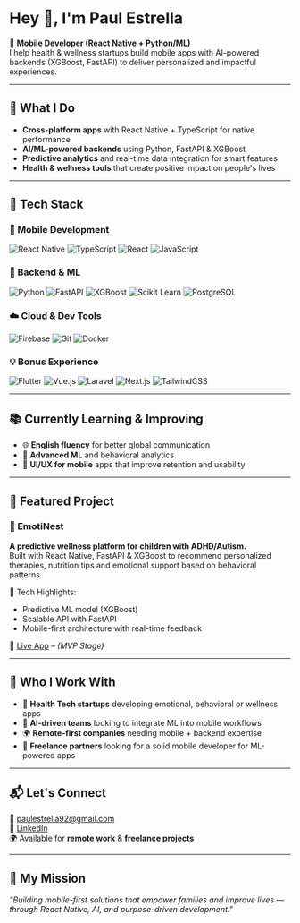 # Hey 👋, I'm Paul Estrella

🎯 **Mobile Developer (React Native + Python/ML)**  
I help health & wellness startups build mobile apps with AI-powered backends (XGBoost, FastAPI) to deliver personalized and impactful experiences.

---

## 🚀 What I Do
- **Cross-platform apps** with React Native + TypeScript for native performance
- **AI/ML-powered backends** using Python, FastAPI & XGBoost
- **Predictive analytics** and real-time data integration for smart features
- **Health & wellness tools** that create positive impact on people's lives

---

## 🔧 Tech Stack

### 📱 Mobile Development
![React Native](https://img.shields.io/badge/React%20Native-20232A?style=flat-square&logo=react&logoColor=61DAFB)
![TypeScript](https://img.shields.io/badge/TypeScript-3178C6?style=flat-square&logo=typescript&logoColor=white)
![React](https://img.shields.io/badge/React-61DAFB?style=flat-square&logo=react&logoColor=black)
![JavaScript](https://img.shields.io/badge/JavaScript-F7DF1E?style=flat-square&logo=javascript&logoColor=black)

### 🧠 Backend & ML
![Python](https://img.shields.io/badge/Python-3776AB?style=flat-square&logo=python&logoColor=white)
![FastAPI](https://img.shields.io/badge/FastAPI-009688?style=flat-square&logo=fastapi&logoColor=white)
![XGBoost](https://img.shields.io/badge/XGBoost-FF6600?style=flat-square&logo=xgboost&logoColor=white)
![Scikit Learn](https://img.shields.io/badge/Scikit--Learn-F7931E?style=flat-square&logo=scikit-learn&logoColor=white)
![PostgreSQL](https://img.shields.io/badge/PostgreSQL-4169E1?style=flat-square&logo=postgresql&logoColor=white)

### ☁️ Cloud & Dev Tools
![Firebase](https://img.shields.io/badge/Firebase-FFCA28?style=flat-square&logo=firebase&logoColor=black)
![Git](https://img.shields.io/badge/Git-F05032?style=flat-square&logo=git&logoColor=white)
![Docker](https://img.shields.io/badge/Docker-2496ED?style=flat-square&logo=docker&logoColor=white)

### 💡 Bonus Experience
![Flutter](https://img.shields.io/badge/Flutter-02569B?style=flat-square&logo=flutter&logoColor=white)
![Vue.js](https://img.shields.io/badge/Vue.js-42B883?style=flat-square&logo=vue.js&logoColor=white)
![Laravel](https://img.shields.io/badge/Laravel-FF2D20?style=flat-square&logo=laravel&logoColor=white)
![Next.js](https://img.shields.io/badge/Next.js-000000?style=flat-square&logo=next.js&logoColor=white)
![TailwindCSS](https://img.shields.io/badge/TailwindCSS-38B2AC?style=flat-square&logo=tailwind-css&logoColor=white)

---

## 📚 Currently Learning & Improving
- 🌐 **English fluency** for better global communication
- 🤖 **Advanced ML** and behavioral analytics
- 📱 **UI/UX for mobile** apps that improve retention and usability

---

## 💼 Featured Project

### 🎯 EmotiNest  
**A predictive wellness platform for children with ADHD/Autism.**  
Built with React Native, FastAPI & XGBoost to recommend personalized therapies, nutrition tips and emotional support based on behavioral patterns.

🧠 Tech Highlights:  
- Predictive ML model (XGBoost)  
- Scalable API with FastAPI  
- Mobile-first architecture with real-time feedback  

🔗 [Live App](https://www.myemotinest.com/login) – *(MVP Stage)*

---

## 🤝 Who I Work With
- 🚀 **Health Tech startups** developing emotional, behavioral or wellness apps
- 🧠 **AI-driven teams** looking to integrate ML into mobile workflows
- 🌍 **Remote-first companies** needing mobile + backend expertise
- 🔧 **Freelance partners** looking for a solid mobile developer for ML-powered apps

---

## 📬 Let's Connect
📧 [paulestrella92@gmail.com](mailto:paulestrella92@gmail.com)  
🔗 [LinkedIn](https://linkedin.com/in/paulestrelladev)  
🌍 Available for **remote work** & **freelance projects**

---

## 🧠 My Mission
*"Building mobile-first solutions that empower families and improve lives — through React Native, AI, and purpose-driven development."*


